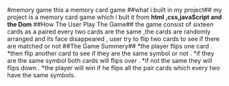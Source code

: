 #memory game 
this a memory card game 
##what i built in my project##
my project is a memory card game which i bult it from **html ,css,javaScript and the Dom**
##How The User Play The Game##
the game consist of sixteen cards as a paired every two cards are the same ,the cards are randomly arranged and its face disappeared ,
user try to flip two cards to see if there are matched or not 
##The Game Summery##
*the player flips one card .
*then flip another card to see if they are the same symbol or not .
*if they are the same symbol both cards will flips  over .
*if not the same they will flips down .
*the player will win if he flips all the pair cards which every two have the same symbols.